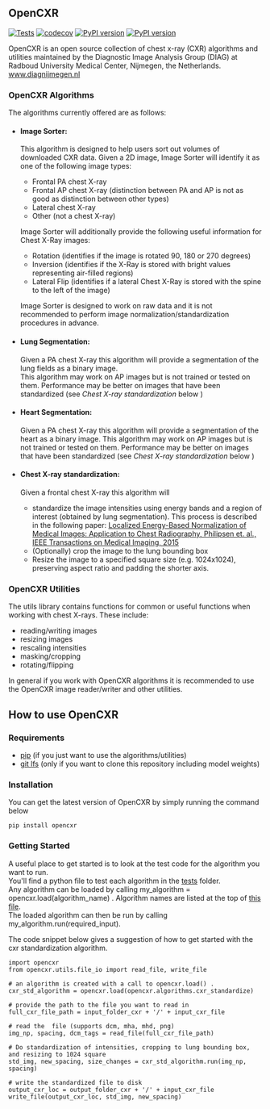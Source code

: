 ## OpenCXR

[![Tests](https://github.com/DIAGNijmegen/opencxr/actions/workflows/tests.yml/badge.svg)](https://github.com/DIAGNijmegen/opencxr/actions/workflows/tests.yml)
[![codecov](https://codecov.io/gh/DIAGNijmegen/opencxr/branch/master/graph/badge.svg)](https://codecov.io/gh/DIAGNijmegen/opencxr)
[![PyPI version](https://badge.fury.io/py/opencx)](https://badge.fury.io/py/opencxr)
[![PyPI version](https://img.shields.io/badge/codestyle-black-black)](https://img.shields.io/badge/codestyle-black-black)

OpenCXR is an open source collection of chest x-ray (CXR) algorithms and utilities maintained by the 
Diagnostic Image Analysis Group (DIAG) at Radboud University Medical Center, Nijmegen, the Netherlands.
www.diagnijmegen.nl

### OpenCXR Algorithms

The algorithms currently offered are as follows:
* #### Image Sorter: 
  This algorithm is designed to help users sort out volumes of downloaded CXR data. 
  Given a 2D image, Image Sorter will identify it as one of the following image types:  
    * Frontal PA chest X-ray
    * Frontal AP chest X-ray (distinction between PA and AP is not as good as distinction between other types)
    * Lateral chest X-ray
    * Other (not a chest X-ray)
  
  Image Sorter will additionally provide the following useful information for Chest X-Ray images:
    * Rotation (identifies if the image is rotated 90, 180 or 270 degrees)
    * Inversion (identifies if the X-Ray is stored with bright values representing air-filled regions)
    * Lateral Flip (identifies if a lateral Chest X-Ray is stored with the spine to the left of the image)

  Image Sorter is designed to work on raw data and it is not recommended to perform image normalization/standardization procedures in advance.

* #### Lung Segmentation:
  Given a PA chest X-ray this algorithm will provide a segmentation of the lung fields as a binary image.  
  This algorithm may work on AP images but is not trained or tested on them. Performance may be better on images that have been 
  standardized (see _Chest X-ray standardization_ below )

* #### Heart Segmentation:
  Given a PA chest X-ray this algorithm will provide a segmentation of the heart as a binary image.
  This algorithm may work on AP images but is not trained or tested on them.  Performance may be better on images that have been 
  standardized (see _Chest X-ray standardization_ below )

* #### Chest X-ray standardization:
  Given a frontal chest X-ray this algorithm will 
    * standardize the image intensities using energy bands and a region of interest (obtained by lung segmentation).
  This process is described in the following paper: [Localized Energy-Based Normalization of Medical Images: Application to Chest Radiography, Philipsen et. al., IEEE Transactions on Medical Imaging, 2015](https://ieeexplore.ieee.org/document/7073580)
    * (Optionally) crop the image to the lung bounding box
    * Resize the image to a specified square size (e.g. 1024x1024), preserving aspect ratio and padding the shorter axis. 


### OpenCXR Utilities
The utils library contains functions for common or useful functions when working with chest X-rays.  These include:
 * reading/writing images
 * resizing images
 * rescaling intensities
 * masking/cropping
 * rotating/flipping  

In general if you work with OpenCXR algorithms it is recommended to use the OpenCXR image reader/writer and other 
utilities.


## How to use OpenCXR

### Requirements
 - [pip](https://pypi.org/project/pip/) (if you just want to use the algorithms/utilities)
 - [git lfs](https://git-lfs.github.com/) (only if you want to clone this repository including model weights)

### Installation
You can get the latest version of OpenCXR by simply running the command below
```
pip install opencxr
```

### Getting Started
A useful place to get started is to look at the test code for the algorithm you want to run.  
You'll find a python file to test each algorithm in the [tests](https://github.com/DIAGNijmegen/opencxr/tree/master/tests) folder.  
Any algorithm can be loaded by calling my_algorithm = opencxr.load(algorithm_name) . Algorithm names are listed at the 
top of [this file](https://github.com/DIAGNijmegen/opencxr/blob/master/opencxr/algorithms/__init__.py).  
The loaded algorithm can then be run by calling my_algorithm.run(required_input).

The code snippet below gives a suggestion of how to get started with the cxr standardization algorithm. 

```
import opencxr
from opencxr.utils.file_io import read_file, write_file

# an algorithm is created with a call to opencxr.load() .  
cxr_std_algorithm = opencxr.load(opencxr.algorithms.cxr_standardize)

# provide the path to the file you want to read in
full_cxr_file_path = input_folder_cxr + '/' + input_cxr_file

# read the  file (supports dcm, mha, mhd, png)
img_np, spacing, dcm_tags = read_file(full_cxr_file_path)

# Do standardization of intensities, cropping to lung bounding box, and resizing to 1024 square
std_img, new_spacing, size_changes = cxr_std_algorithm.run(img_np, spacing)

# write the standardized file to disk
output_cxr_loc = output_folder_cxr + '/' + input_cxr_file
write_file(output_cxr_loc, std_img, new_spacing)
```


